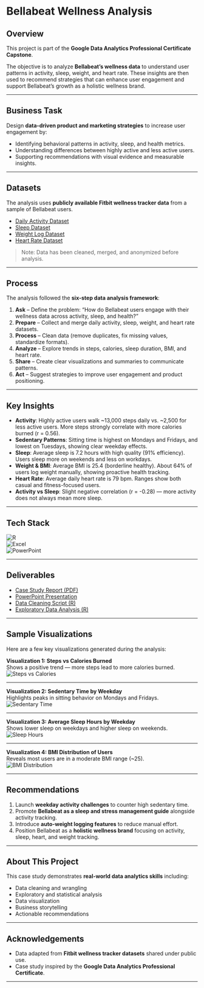 # Bellabeat Wellness Analysis  

## Overview  
This project is part of the **Google Data Analytics Professional Certificate Capstone**.  

The objective is to analyze **Bellabeat’s wellness data** to understand user patterns in activity, sleep, weight, and heart rate. These insights are then used to recommend strategies that can enhance user engagement and support Bellabeat’s growth as a holistic wellness brand.  

---

## Business Task  
Design **data-driven product and marketing strategies** to increase user engagement by:  
- Identifying behavioral patterns in activity, sleep, and health metrics.  
- Understanding differences between highly active and less active users.  
- Supporting recommendations with visual evidence and measurable insights.  

---

## Datasets  
The analysis uses **publicly available Fitbit wellness tracker data** from a sample of Bellabeat users.  

- [Daily Activity Dataset](./datasets/daily_activity.csv)  
- [Sleep Dataset](./datasets/sleep_day.csv)  
- [Weight Log Dataset](./datasets/weight_log.csv)  
- [Heart Rate Dataset](./datasets/heart_rate_daily.csv)  

> Note: Data has been cleaned, merged, and anonymized before analysis.  

---

## Process  
The analysis followed the **six-step data analysis framework**:  

1. **Ask** – Define the problem: “How do Bellabeat users engage with their wellness data across activity, sleep, and health?”  
2. **Prepare** – Collect and merge daily activity, sleep, weight, and heart rate datasets.  
3. **Process** – Clean data (remove duplicates, fix missing values, standardize formats).  
4. **Analyze** – Explore trends in steps, calories, sleep duration, BMI, and heart rate.  
5. **Share** – Create clear visualizations and summaries to communicate patterns.  
6. **Act** – Suggest strategies to improve user engagement and product positioning.  

---

## Key Insights  
- **Activity**: Highly active users walk ~13,000 steps daily vs. ~2,500 for less active users. More steps strongly correlate with more calories burned (r = 0.56).  
- **Sedentary Patterns**: Sitting time is highest on Mondays and Fridays, and lowest on Tuesdays, showing clear weekday effects.  
- **Sleep**: Average sleep is 7.2 hours with high quality (91% efficiency). Users sleep more on weekends and less on workdays.  
- **Weight & BMI**: Average BMI is 25.4 (borderline healthy). About 64% of users log weight manually, showing proactive health tracking.  
- **Heart Rate**: Average daily heart rate is 79 bpm. Ranges show both casual and fitness-focused users.  
- **Activity vs Sleep**: Slight negative correlation (r = -0.28) — more activity does not always mean more sleep.  

---

## Tech Stack  
![R](https://img.shields.io/badge/-R-blue?logo=r&logoColor=white)  
![Excel](https://img.shields.io/badge/-Excel-green?logo=microsoft-excel&logoColor=white)  
![PowerPoint](https://img.shields.io/badge/-PowerPoint-orange?logo=microsoft-powerpoint&logoColor=white)  

---

## Deliverables  
- [Case Study Report (PDF)](./deliverables/Bellabeat_Wellness_Analysis_Report.pdf)  
- [PowerPoint Presentation](./deliverables/Bellabeat_Wellness_Analysis_Presentation.pptx)  
- [Data Cleaning Script (R)](./scripts/data_cleaning.R)  
- [Exploratory Data Analysis (R)](./scripts/eda_analysis.R)  

---

## Sample Visualizations  

Here are a few key visualizations generated during the analysis:  

**Visualization 1: Steps vs Calories Burned**  
Shows a positive trend — more steps lead to more calories burned.  
![Steps vs Calories](./visuals/steps_vs_calories.png)  

---

**Visualization 2: Sedentary Time by Weekday**  
Highlights peaks in sitting behavior on Mondays and Fridays.  
![Sedentary Time](./visuals/sedentary_by_weekday.png)  

---

**Visualization 3: Average Sleep Hours by Weekday**  
Shows lower sleep on weekdays and higher sleep on weekends.  
![Sleep Hours](./visuals/sleep_by_weekday.png)  

---

**Visualization 4: BMI Distribution of Users**  
Reveals most users are in a moderate BMI range (~25).  
![BMI Distribution](./visuals/bmi_distribution.png)  

---

## Recommendations  
1. Launch **weekday activity challenges** to counter high sedentary time.  
2. Promote **Bellabeat as a sleep and stress management guide** alongside activity tracking.  
3. Introduce **auto-weight logging features** to reduce manual effort.  
4. Position Bellabeat as a **holistic wellness brand** focusing on activity, sleep, heart, and weight tracking.  

---

## About This Project  
This case study demonstrates **real-world data analytics skills** including:  
- Data cleaning and wrangling  
- Exploratory and statistical analysis  
- Data visualization  
- Business storytelling  
- Actionable recommendations  

---

## Acknowledgements  
- Data adapted from **Fitbit wellness tracker datasets** shared under public use.  
- Case study inspired by the **Google Data Analytics Professional Certificate**.  

---
